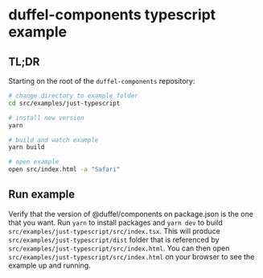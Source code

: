 # duffel-components typescript example

## TL;DR

Starting on the root of the `duffel-components` repository:

```sh
# change directory to example folder
cd src/examples/just-typescript

# install new version
yarn

# build and watch example
yarn build

# open example
open src/index.html -a "Safari"
```

## Run example

Verify that the version of @duffel/components on package.json is the one that you want. Run `yarn` to install packages and `yarn dev` to build `src/examples/just-typescript/src/index.tsx`. This will produce `src/examples/just-typescript/dist` folder that is referenced by `src/examples/just-typescript/src/index.html`. You can then open `src/examples/just-typescript/src/index.html` on your browser to see the example up and running.
